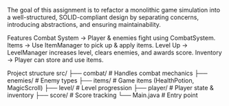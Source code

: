 The goal of this assignment is to refactor a monolithic game simulation into a well-structured, SOLID-compliant design by separating concerns, introducing abstractions, and ensuring maintainability.

Features
Combat System → Player & enemies fight using CombatSystem.
Items → Use ItemManager to pick up & apply items.
Level Up → LevelManager increases level, clears enemies, and awards score.
Inventory → Player can store and use items.


Project structure
src/
├── combat/         # Handles combat mechanics
├── enemies/        # Enemy types
├── items/          # Game items (HealthPotion, MagicScroll)
├── level/          # Level progression
├── player/         # Player state & inventory
├── score/          # Score tracking
└── Main.java   # Entry point
